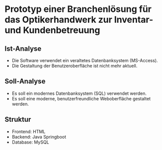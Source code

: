 # Prototyp einer Branchenlösung für das Optikerhandwerk zur Inventar- und Kundenbetreuung

## Ist-Analyse

- Die Software verwendet ein veraltetes Datenbanksystem (MS-Access).
- Die Gestaltung der Benutzeroberfläche ist nicht mehr aktuell.

## Soll-Analyse

- Es soll ein modernes Datenbanksystem (SQL) verwendet werden.
- Es soll eine moderne, benutzerfreundliche Weboberfläche gestaltet werden.

## Struktur
* Frontend: HTML
* Backend: Java Springboot
* Database: MySQL